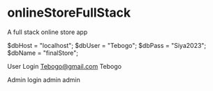 # onlineStoreFullStack
A full stack online store app

$dbHost = "localhost";
$dbUser = "Tebogo";
$dbPass = "Siya2023";
$dbName = "finalStore";

User Login
Tebogo@gmail.com
Tebogo

Admin login
admin
admin



